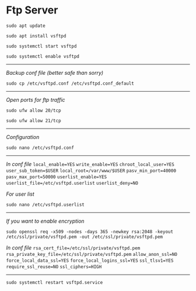 # Ftp Server

```
sudo apt update
```
```
sudo apt install vsftpd
```
```
sudo systemctl start vsftpd
```
```
sudo systemctl enable vsftpd
```

---

*Backup conf file (better safe than sorry)*
```
sudo cp /etc/vsftpd.conf /etc/vsftpd.conf_default
```

 ---
 
*Open ports for ftp traffic*
```
sudo ufw allow 20/tcp
```
```
sudo ufw allow 21/tcp
```

---

*Configuration*
```
sudo nano /etc/vsftpd.conf
```

---

*In conf file*
`local_enable=YES`
`write_enable=YES`
`chroot_local_user=YES`
`user_sub_token=$USER`
`local_root=/var/www/$USER`
`pasv_min_port=40000`
`pasv_max_port=50000`
`userlist_enable=YES`
`userlist_file=/etc/vsftpd.userlist`
`userlist_deny=NO`

*For user list*
```
sudo nano /etc/vsftpd.userlist
```

---

*If you want to enable encryption*
```
sudo openssl req -x509 -nodes -days 365 -newkey rsa:2048 -keyout /etc/ssl/private/vsftpd.pem -out /etc/ssl/private/vsftpd.pem
```

*In conf file*
`rsa_cert_file=/etc/ssl/private/vsftpd.pem`
`rsa_private_key_file=/etc/ssl/private/vsftpd.pem`
`allow_anon_ssl=NO`
`force_local_data_ssl=YES`
`force_local_logins_ssl=YES`
`ssl_tlsv1=YES`
`require_ssl_reuse=NO`
`ssl_ciphers=HIGH`

---

```
sudo systemctl restart vsftpd.service
```
